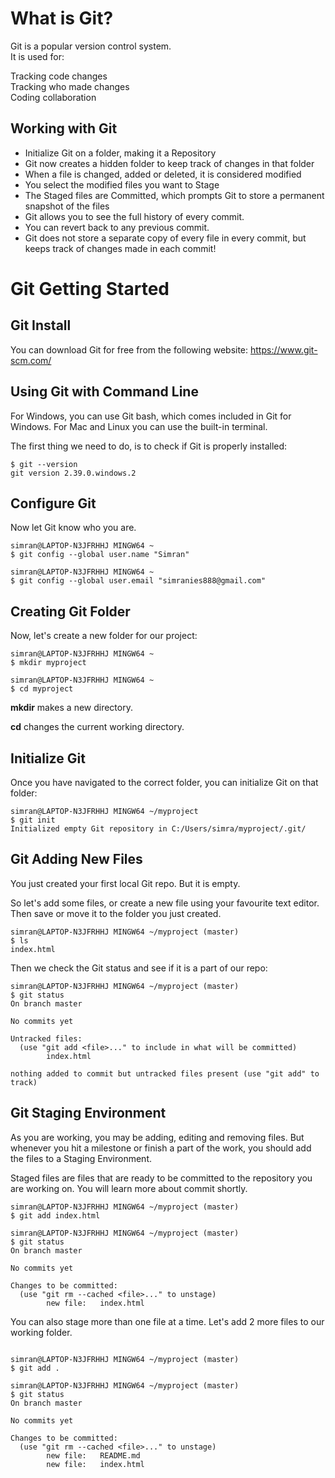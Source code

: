 # What is Git? <br>
Git is a popular version control system. <br>
It is used for:<br>

Tracking code changes <br>
Tracking who made changes <br>
Coding collaboration <br>

## Working with Git 
- Initialize Git on a folder, making it a Repository
- Git now creates a hidden folder to keep track of changes in that folder
- When a file is changed, added or deleted, it is considered modified
- You select the modified files you want to Stage
- The Staged files are Committed, which prompts Git to store a permanent snapshot of the files
- Git allows you to see the full history of every commit.
- You can revert back to any previous commit.
- Git does not store a separate copy of every file in every commit, but keeps track of changes made in each commit!

# Git Getting Started

## Git Install
You can download Git for free from the following website: https://www.git-scm.com/

## Using Git with Command Line
For Windows, you can use Git bash, which comes included in Git for Windows. For Mac and Linux you can use the built-in terminal.

The first thing we need to do, is to check if Git is properly installed:

``` simran@LAPTOP-N3JFRHHJ MINGW64 ~
$ git --version
git version 2.39.0.windows.2 
```
## Configure Git
Now let Git know who you are.
```
simran@LAPTOP-N3JFRHHJ MINGW64 ~
$ git config --global user.name "Simran"

simran@LAPTOP-N3JFRHHJ MINGW64 ~
$ git config --global user.email "simranies888@gmail.com"
```
## Creating Git Folder
Now, let's create a new folder for our project:

```
simran@LAPTOP-N3JFRHHJ MINGW64 ~
$ mkdir myproject

simran@LAPTOP-N3JFRHHJ MINGW64 ~
$ cd myproject

```
**mkdir** makes a new directory.

**cd** changes the current working directory.

## Initialize Git
Once you have navigated to the correct folder, you can initialize Git on that folder:

```
simran@LAPTOP-N3JFRHHJ MINGW64 ~/myproject
$ git init
Initialized empty Git repository in C:/Users/simra/myproject/.git/
```
## Git Adding New Files
You just created your first local Git repo. But it is empty.

So let's add some files, or create a new file using your favourite text editor. Then save or move it to the folder you just created.
```
simran@LAPTOP-N3JFRHHJ MINGW64 ~/myproject (master)
$ ls
index.html
```
Then we check the Git status and see if it is a part of our repo:
```
simran@LAPTOP-N3JFRHHJ MINGW64 ~/myproject (master)
$ git status
On branch master

No commits yet

Untracked files:
  (use "git add <file>..." to include in what will be committed)
        index.html

nothing added to commit but untracked files present (use "git add" to track)
```
## Git Staging Environment
As you are working, you may be adding, editing and removing files. But whenever you hit a milestone or finish a part of the work, you should add the files to a Staging Environment.

Staged files are files that are ready to be committed to the repository you are working on. You will learn more about commit shortly.

```
simran@LAPTOP-N3JFRHHJ MINGW64 ~/myproject (master)
$ git add index.html

simran@LAPTOP-N3JFRHHJ MINGW64 ~/myproject (master)
$ git status
On branch master

No commits yet

Changes to be committed:
  (use "git rm --cached <file>..." to unstage)
        new file:   index.html

```
You can also stage more than one file at a time. Let's add 2 more files to our working folder.

```

simran@LAPTOP-N3JFRHHJ MINGW64 ~/myproject (master)
$ git add .

simran@LAPTOP-N3JFRHHJ MINGW64 ~/myproject (master)
$ git status
On branch master

No commits yet

Changes to be committed:
  (use "git rm --cached <file>..." to unstage)
        new file:   README.md
        new file:   index.html

```
